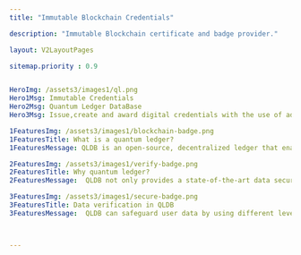 ```yaml
---
title: "Immutable Blockchain Credentials"

description: "Immutable Blockchain certificate and badge provider."

layout: V2LayoutPages

sitemap.priority : 0.9


HeroImg: /assets3/images1/ql.png
Hero1Msg: Immutable Credentials
Hero2Msg: Quantum Ledger DataBase
Hero3Msg: Issue,create and award digital credentials with the use of advanced technologies like AWS Quantum ledgers.

1FeaturesImg: /assets3/images1/blockchain-badge.png
1FeaturesTitle: What is a quantum ledger?
1FeaturesMessage: QLDB is an open-source, decentralized ledger that enables the use of digital credentials for users and organizations/institutions to be verifiable, immutable and auditable.

2FeaturesImg: /assets3/images1/verify-badge.png
2FeaturesTitle: Why quantum ledger?
2FeaturesMessage:  QLDB not only provides a state-of-the-art data security mechanism that guarantees user confidentiality by design, but it also enables the use of digital credentials in various industries like education and finance. QLDB has no single point of failure or downtime because it runs on many nodes in parallel, which can be located anywhere in the world. It is also highly scalable as more nodes are added without any downside since QLDB becomes more fault tolerant and more reliable with the number of nodes available.

3FeaturesImg: /assets3/images1/secure-badge.png
3FeaturesTitle: Data verification in QLDB
3FeaturesMessage:  QLDB can safeguard user data by using different levels of encryption schemes such as symmetric encryption and asymmetric encryption.Users can verify the authenticity of the credentials using the unique Quantum ledger Id.



---
```

